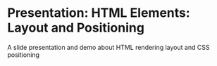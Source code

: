 Presentation: HTML Elements: Layout and Positioning
========================

A slide presentation and demo about HTML rendering layout and CSS positioning
